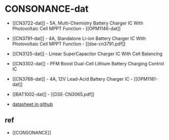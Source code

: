 
# CONSONANCE-dat

- [[CN3722-dat]] - 5A, Multi-Chemistry Battery Charger IC With Photovoltaic Cell MPPT Function - [[OPM1146-dat]]

- [[CN3791-dat]] - 4A, Standalone Li-ion Battery Charger IC With Photovoltaic Cell MPPT Function - [[dse-cn3791.pdf]]

- [[CN3125-dat]] - Linear SuperCapacitor Charger IC With Cell Balancing

- [[CN3302-dat]] - PFM Boost Dual-Cell Lithium Battery Charging Control IC

- [[CN3768-dat]] - 4A, 12V Lead-Acid Battery Charger IC - [[OPM1181-dat]]

- [[BAT1002-dat]] - [[DSE-CN3065.pdf]]

- [datasheet in github](https://github.com/Edragon/Datasheet/tree/master/consonance)  





## ref 

- [[CONSONANCE]]